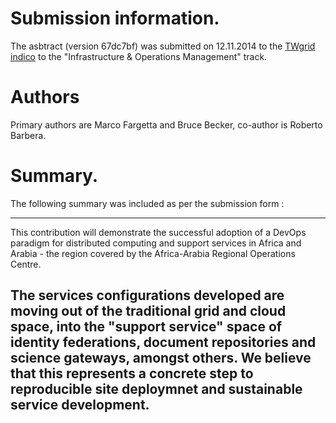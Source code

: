 # Submission information.

The asbtract (version 67dc7bf) was submitted on 12.11.2014 to the [TWgrid indico](http://indico3.twgrid.org/indico/) to the "Infrastructure & Operations Management" track.

# Authors

Primary authors are Marco Fargetta and Bruce Becker, co-author is Roberto Barbera.

# Summary.

The following summary was included as per the submission form : 

-----
This contribution will demonstrate the successful adoption of a DevOps paradigm for distributed computing and support services in Africa and Arabia - the region covered by the Africa-Arabia Regional Operations Centre. 

The services configurations developed are moving out of the traditional grid and cloud space, into the "support service" space of identity federations, document repositories and science gateways, amongst others. We believe that this represents a concrete step to reproducible site deploymnet and sustainable service development. 
-------
